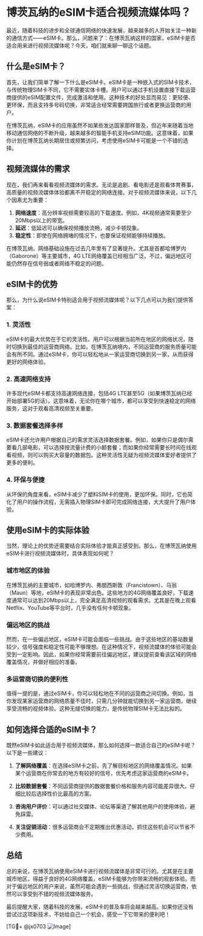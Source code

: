 # 博茨瓦纳的eSIM卡适合视频流媒体吗？

最近，随着科技的进步和全球通信网络的快速发展，越来越多的人开始关注一种新的通信方式——eSIM卡。那么，问题来了：在博茨瓦纳这样的国家，eSIM卡是否适合用来进行视频流媒体呢？今天，咱们就来聊一聊这个话题。

## 什么是eSIM卡？

首先，让我们简单了解一下什么是eSIM卡。eSIM卡是一种嵌入式的SIM卡技术，与传统物理SIM卡不同，它不需要实体卡槽。用户可以通过手机设置直接下载运营商提供的eSIM配置文件，完成激活和使用。这种技术的好处显而易见：更轻便、更环保，而且支持多号码切换，非常适合经常需要跨国旅行或者更换运营商的用户。

在博茨瓦纳，eSIM卡的应用虽然不如某些发达国家那样普及，但近年来随着当地移动通信网络的不断升级，越来越多的智能手机支持eSIM功能。这意味着，如果你计划在博茨瓦纳长期居住或频繁访问，考虑使用eSIM卡可能是一个不错的选择。

## 视频流媒体的需求

现在，我们再来看看视频流媒体的需求。无论是追剧、看电影还是观看体育赛事，高质量的视频流媒体体验都离不开稳定的网络连接。对于视频流媒体来说，以下几个因素尤为重要：

1. **网络速度**：高分辨率视频需要较高的下载速度。例如，4K视频通常需要至少20Mbps以上的带宽。
2. **延迟**：低延迟可以确保视频播放流畅，减少卡顿现象。
3. **稳定性**：即使在网络拥堵的情况下，也要保证视频能够持续播放。

在博茨瓦纳，网络基础设施在过去几年里有了显著提升。尤其是首都哈博罗内（Gaborone）等主要城市，4G LTE网络覆盖已经相当广泛。不过，偏远地区可能仍然存在信号弱或者网络不稳定的问题。

## eSIM卡的优势

那么，为什么说eSIM卡特别适合用于视频流媒体呢？以下几点可以为我们提供答案：

### 1. 灵活性

eSIM卡的最大优势在于它的灵活性。用户可以根据当前所在地区的网络状况，随时切换到最佳的运营商网络。比如，在博茨瓦纳境内，不同运营商的服务质量可能会有所不同。通过eSIM卡，你可以轻松地从一家运营商切换到另一家，从而获得更好的网络体验。

### 2. 高速网络支持

许多现代eSIM卡都支持高速网络连接，包括4G LTE甚至5G（如果博茨瓦纳已经开始部署5G的话）。这意味着，无论你在哪个城市，都可以享受到快速稳定的网络服务，这对于观看高清视频至关重要。

### 3. 数据套餐选择多样

eSIM卡还允许用户根据自己的需求灵活选择数据套餐。例如，如果你只是偶尔需要看几部电影，可以选择按流量计费的小额套餐；而如果你经常需要长时间在线观看视频，则可以购买大容量的数据包。这种灵活性无疑为视频流媒体爱好者提供了更多的便利。

### 4. 环保与便捷

从环保的角度来看，eSIM卡减少了塑料SIM卡的使用，更加环保。同时，它也简化了用户的操作流程，无需插入物理SIM卡即可完成网络连接，大大提升了用户体验。

## 使用eSIM卡的实际体验

当然，理论上的优势还需要结合实际体验才能真正感受到。那么，在博茨瓦纳使用eSIM卡进行视频流媒体时，具体表现如何呢？

### 城市地区的体验

在博茨瓦纳的主要城市，如哈博罗内、弗朗西斯敦（Francistown）、马翁（Maun）等地，eSIM卡的表现非常出色。这些地方的4G网络覆盖良好，下载速度通常可以达到20Mbps以上，完全满足高清视频的观看需求。尤其是在晚上观看Netflix、YouTube等平台时，几乎没有任何卡顿现象。

### 偏远地区的挑战

然而，在一些偏远地区，eSIM卡可能会面临一些挑战。由于这些地区的基站数量较少，信号强度和稳定性可能不够理想。在这种情况下，视频流媒体的体验可能会受到一定影响。因此，如果你经常需要前往偏远地区，建议提前查看该区域的网络覆盖情况，并做好相应的准备。

### 多运营商切换的便利性

值得一提的是，通过eSIM卡，你可以轻松地在不同的运营商之间切换。例如，当你发现某家运营商的网络质量不佳时，只需几分钟就能切换到另一家运营商，继续享受流畅的视频体验。这种无缝切换的能力，是传统物理SIM卡无法比拟的。

## 如何选择合适的eSIM卡？

既然eSIM卡如此适合用于视频流媒体，那么如何选择一款适合自己的eSIM卡呢？以下是一些建议：

1. **了解网络覆盖**：在选择eSIM卡之前，先了解目标地区的网络覆盖情况。如果某个运营商在你常去的地方有较好的信号，优先考虑这家运营商的eSIM卡。
   
2. **比较数据套餐**：不同运营商提供的数据套餐价格和服务内容可能差异很大。仔细比较后选择性价比最高的方案。

3. **咨询用户评价**：可以通过社交媒体、论坛等渠道了解其他用户的使用体验，避免踩雷。

4. **关注促销活动**：很多运营商会不定期推出优惠活动，抓住这些机会可以节省不少费用。

## 总结

总的来说，在博茨瓦纳使用eSIM卡进行视频流媒体是非常可行的。尤其是在主要城市地区，得益于良好的4G网络覆盖，eSIM卡能够为你带来流畅的观影体验。而对于偏远地区的用户来说，虽然可能会遇到一些挑战，但通过灵活切换运营商，依然可以享受到不错的视频流媒体服务。

最后提醒大家，随着科技的发展，eSIM卡的普及率将会越来越高。如果你还没有尝试过这项新技术，不妨给自己一个机会，感受一下它带来的便利吧！

[TG💪+ @jx0703 ![Image](https://github.com/user-attachments/assets/dbca1d08-cadb-493c-b0ec-ad6f7a83f270)]